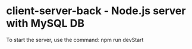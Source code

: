 # client-server-back - Node.js server with MySQL DB

To start the server, use the command: npm run devStart
